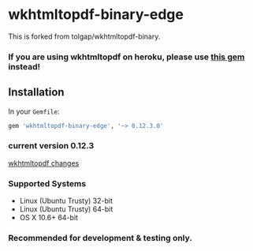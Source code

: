 # wkhtmltopdf-binary-edge
This is forked from tolgap/wkhtmltopdf-binary.

### If you are using wkhtmltopdf on heroku, please use [this gem](https://github.com/rposborne/wkhtmltopdf-heroku) instead!

## Installation
In your `Gemfile`:

```ruby
gem 'wkhtmltopdf-binary-edge', '~> 0.12.3.0'
```

### current version 0.12.3
[wkhtmltopdf changes](https://github.com/wkhtmltopdf/wkhtmltopdf/releases/tag/0.12.3)

### Supported Systems

* Linux (Ubuntu Trusty)	32-bit
* Linux (Ubuntu Trusty)	64-bit
* OS X 10.6+            64-bit

### Recommended for development & testing only.
